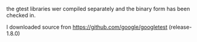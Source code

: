 the gtest libraries wer compiled separately and the binary form has been checked in.

I downloaded source fron https://github.com/google/googletest (release-1.8.0)